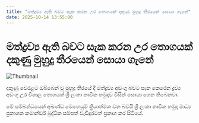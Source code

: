 ```yaml
---
title: "මත්ද්‍රව්‍ය ඇති බවට සැක කරන උර තොගයක් දකුණු මුහුදු තීරයෙන් සොයා ගැනේ"
date: 2025-10-14 13:55:00
---
```


# මත්ද්‍රව්‍ය ඇති බවට සැක කරන උර තොගයක් දකුණු මුහුදු තීරයෙන් සොයා ගැනේ

![Thumbnail](https://helakuru.sgp1.cdn.digitaloceanspaces.com/esana/images/lib/bort-85.jpg)

දකුණු වෙරළට ඔබ්බෙන් වූ මුහුදු තීරයේ දී මත්ද්‍රව්‍ය අඩංගු බවට සැක කෙරෙන ද්‍රව්‍ය අඩංගු උර විශාල තොගයක් ශ්‍රී ලංකා නාවික හමුදාව විසින් සොයා ගෙන තිබෙනවා.

මේ සම්බන්ධයෙන් අඛණ්ඩ මෙහෙයුම් ක්‍රියාත්මක වන බවයි ශ්‍රී ලංකා නාවික හමුදා මාධ්‍ය ප්‍රකාශක කමාන්ඩර් බුද්ධික සම්පත් වැඩිදුරටත් ප්‍රකාශ කර සිටියේ.

